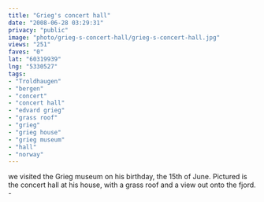 ```yaml
---
title: "Grieg's concert hall"
date: "2008-06-28 03:29:31"
privacy: "public"
image: "photo/grieg-s-concert-hall/grieg-s-concert-hall.jpg"
views: "251"
faves: "0"
lat: "60319939"
lng: "5330527"
tags:
- "Troldhaugen"
- "bergen"
- "concert"
- "concert hall"
- "edvard grieg"
- "grass roof"
- "grieg"
- "grieg house"
- "grieg museum"
- "hall"
- "norway"
---
```

we visited the Grieg museum on his birthday, the 15th of June. Pictured is the concert hall at his house, with a grass roof and a view out onto the fjord. - <a href="/photos/2008/06/28/griegs-concert-hall"></a>
